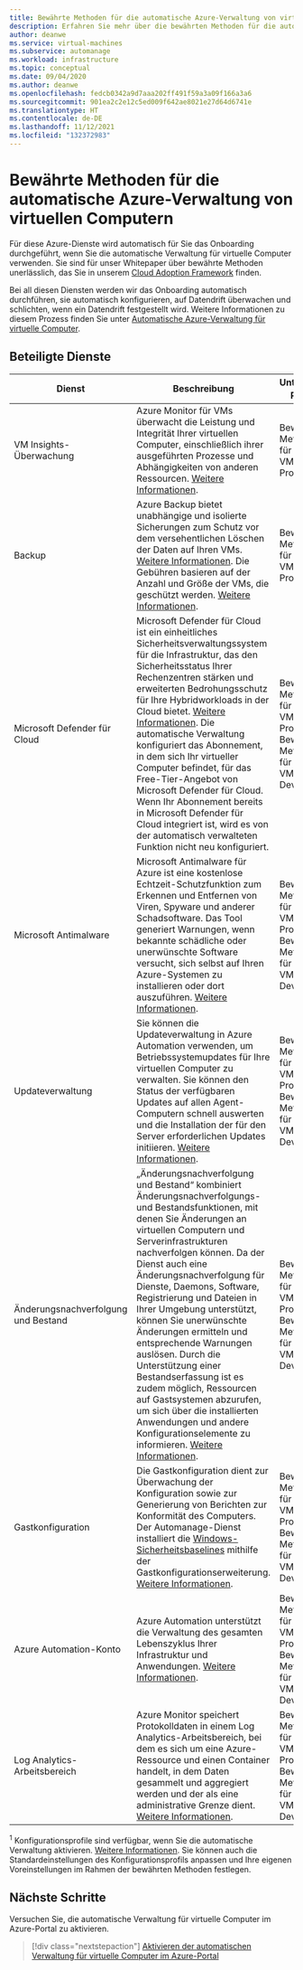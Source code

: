 ```yaml
---
title: Bewährte Methoden für die automatische Azure-Verwaltung von virtuellen Computern
description: Erfahren Sie mehr über die bewährten Methoden für die automatische Azure-Verwaltung von virtuellen Computern für Dienste, für die automatisch das Onboarding und die Konfiguration für Sie durchgeführt wird.
author: deanwe
ms.service: virtual-machines
ms.subservice: automanage
ms.workload: infrastructure
ms.topic: conceptual
ms.date: 09/04/2020
ms.author: deanwe
ms.openlocfilehash: fedcb0342a9d7aaa202ff491f59a3a09f166a3a6
ms.sourcegitcommit: 901ea2c2e12c5ed009f642ae8021e27d64d6741e
ms.translationtype: HT
ms.contentlocale: de-DE
ms.lasthandoff: 11/12/2021
ms.locfileid: "132372983"
---
```

# <a name="azure-automanage-for-virtual-machines-best-practices"></a>Bewährte Methoden für die automatische Azure-Verwaltung von virtuellen Computern

Für diese Azure-Dienste wird automatisch für Sie das Onboarding durchgeführt, wenn Sie die automatische Verwaltung für virtuelle Computer verwenden. Sie sind für unser Whitepaper über bewährte Methoden unerlässlich, das Sie in unserem [Cloud Adoption Framework](/azure/cloud-adoption-framework/manage/azure-server-management) finden.

Bei all diesen Diensten werden wir das Onboarding automatisch durchführen, sie automatisch konfigurieren, auf Datendrift überwachen und schlichten, wenn ein Datendrift festgestellt wird. Weitere Informationen zu diesem Prozess finden Sie unter [Automatische Azure-Verwaltung für virtuelle Computer](automanage-virtual-machines.md).


## <a name="participating-services"></a>Beteiligte Dienste

|Dienst    |Beschreibung    |Unterstützte Profile<sup>1</sup>    |Unterstützte Voreinstellungen<sup>1</sup>    |
|-----------|---------------|----------------------|-------------------------|
|VM Insights-Überwachung    |Azure Monitor für VMs überwacht die Leistung und Integrität Ihrer virtuellen Computer, einschließlich ihrer ausgeführten Prozesse und Abhängigkeiten von anderen Ressourcen. [Weitere Informationen](../azure-monitor/vm/vminsights-overview.md).    |Bewährte Methoden für Azure-VMs – Produktion    |Nein    |
|Backup    |Azure Backup bietet unabhängige und isolierte Sicherungen zum Schutz vor dem versehentlichen Löschen der Daten auf Ihren VMs. [Weitere Informationen](../backup/backup-azure-vms-introduction.md). Die Gebühren basieren auf der Anzahl und Größe der VMs, die geschützt werden. [Weitere Informationen](https://azure.microsoft.com/pricing/details/backup/).    |Bewährte Methoden für Azure-VMs – Produktion    |Ja    |
|Microsoft Defender für Cloud    |Microsoft Defender für Cloud ist ein einheitliches Sicherheitsverwaltungssystem für die Infrastruktur, das den Sicherheitsstatus Ihrer Rechenzentren stärken und erweiterten Bedrohungsschutz für Ihre Hybridworkloads in der Cloud bietet. [Weitere Informationen](../defender-for-cloud/defender-for-cloud-introduction.md).  Die automatische Verwaltung konfiguriert das Abonnement, in dem sich Ihr virtueller Computer befindet, für das Free-Tier-Angebot von Microsoft Defender für Cloud. Wenn Ihr Abonnement bereits in Microsoft Defender für Cloud integriert ist, wird es von der automatisch verwalteten Funktion nicht neu konfiguriert.    |Bewährte Methoden für Azure-VMs – Produktion, Bewährte Methoden für Azure-VMs – Dev/Test    |Nein    |
|Microsoft Antimalware    |Microsoft Antimalware für Azure ist eine kostenlose Echtzeit-Schutzfunktion zum Erkennen und Entfernen von Viren, Spyware und anderer Schadsoftware. Das Tool generiert Warnungen, wenn bekannte schädliche oder unerwünschte Software versucht, sich selbst auf Ihren Azure-Systemen zu installieren oder dort auszuführen. [Weitere Informationen](../security/fundamentals/antimalware.md). |Bewährte Methoden für Azure-VMs – Produktion, Bewährte Methoden für Azure-VMs – Dev/Test    |Ja    |
|Updateverwaltung    |Sie können die Updateverwaltung in Azure Automation verwenden, um Betriebssystemupdates für Ihre virtuellen Computer zu verwalten. Sie können den Status der verfügbaren Updates auf allen Agent-Computern schnell auswerten und die Installation der für den Server erforderlichen Updates initiieren. [Weitere Informationen](../automation/update-management/overview.md).    |Bewährte Methoden für Azure-VMs – Produktion, Bewährte Methoden für Azure-VMs – Dev/Test    |Nein    |
|Änderungsnachverfolgung und Bestand    |„Änderungsnachverfolgung und Bestand“ kombiniert Änderungsnachverfolgungs- und Bestandsfunktionen, mit denen Sie Änderungen an virtuellen Computern und Serverinfrastrukturen nachverfolgen können. Da der Dienst auch eine Änderungsnachverfolgung für Dienste, Daemons, Software, Registrierung und Dateien in Ihrer Umgebung unterstützt, können Sie unerwünschte Änderungen ermitteln und entsprechende Warnungen auslösen. Durch die Unterstützung einer Bestandserfassung ist es zudem möglich, Ressourcen auf Gastsystemen abzurufen, um sich über die installierten Anwendungen und andere Konfigurationselemente zu informieren.  [Weitere Informationen](../automation/change-tracking/overview.md).    |Bewährte Methoden für Azure-VMs – Produktion, Bewährte Methoden für Azure-VMs – Dev/Test    |Nein    |
|Gastkonfiguration | Die Gastkonfiguration dient zur Überwachung der Konfiguration sowie zur Generierung von Berichten zur Konformität des Computers. Der Automanage-Dienst installiert die [Windows-Sicherheitsbaselines](/windows/security/threat-protection/windows-security-baselines) mithilfe der Gastkonfigurationserweiterung. [Weitere Informationen](../governance/policy/concepts/guest-configuration.md).    |Bewährte Methoden für Azure-VMs – Produktion, Bewährte Methoden für Azure-VMs – Dev/Test    |Nein    |
|Azure Automation-Konto    |Azure Automation unterstützt die Verwaltung des gesamten Lebenszyklus Ihrer Infrastruktur und Anwendungen. [Weitere Informationen](../automation/automation-intro.md).    |Bewährte Methoden für Azure-VMs – Produktion, Bewährte Methoden für Azure-VMs – Dev/Test    |Nein    |
|Log Analytics-Arbeitsbereich    |Azure Monitor speichert Protokolldaten in einem Log Analytics-Arbeitsbereich, bei dem es sich um eine Azure-Ressource und einen Container handelt, in dem Daten gesammelt und aggregiert werden und der als eine administrative Grenze dient. [Weitere Informationen](../azure-monitor/logs/design-logs-deployment.md).    |Bewährte Methoden für Azure-VMs – Produktion, Bewährte Methoden für Azure-VMs – Dev/Test    |Nein    |


<sup>1</sup> Konfigurationsprofile sind verfügbar, wenn Sie die automatische Verwaltung aktivieren. [Weitere Informationen](automanage-virtual-machines.md). Sie können auch die Standardeinstellungen des Konfigurationsprofils anpassen und Ihre eigenen Voreinstellungen im Rahmen der bewährten Methoden festlegen.


## <a name="next-steps"></a>Nächste Schritte

Versuchen Sie, die automatische Verwaltung für virtuelle Computer im Azure-Portal zu aktivieren.

> [!div class="nextstepaction"]
> [Aktivieren der automatischen Verwaltung für virtuelle Computer im Azure-Portal](quick-create-virtual-machines-portal.md)
